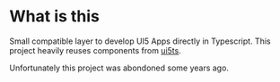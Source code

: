 # What is this
Small compatible layer to develop UI5 Apps directly in Typescript.
This project heavily reuses components from [ui5ts](https://www.npmjs.com/package/ui5ts).

Unfortunately this project was abondoned some years ago.